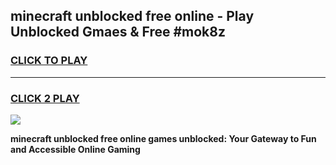 
## minecraft unblocked free online - Play Unblocked Gmaes & Free #mok8z
<h3>
<a href="https://news.freeplayer.one?title=minecraft_unblocked_free_online&ref=03M">CLICK TO PLAY</a></h3>
<hr>

<h3>
<a href="https://news.freeplayer.one?title=minecraft_unblocked_free_online&ref=03M">CLICK 2 PLAY</a>
  
</h3>

<a href="https://news.freeplayer.one?title=minecraft_unblocked_free_online&ref=03M"><img src="https://clearcache.store/games.png"></a>


**minecraft unblocked free online games unblocked: Your Gateway to Fun and Accessible Online Gaming**
